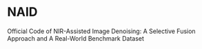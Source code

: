 # NAID

Official Code of NIR-Assisted Image Denoising: A Selective Fusion Approach and A Real-World Benchmark Dataset
